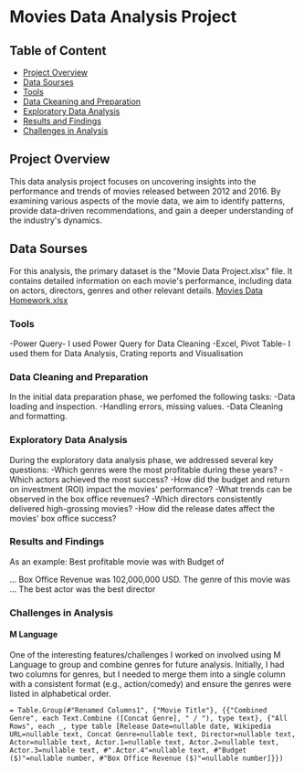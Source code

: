# Movies Data Analysis Project

## Table of Content
 - [Project Overview](#project-overview)
 - [Data Sourses](#data-sourses)
 - [Tools](#tools)
 - [Data Ckeaning and Preparation](#data-cleaning-and-preparation)
 - [Exploratory Data Analysis](#exploratory-data-analysis)
 - [Results and Findings](#results-and-findings)
 - [Challenges in Analysis](#challenges-in-analysis)

## Project Overview

This data analysis project focuses on uncovering insights into the performance and trends of movies released between 2012 and 2016. By examining various aspects of the movie data, we aim to identify patterns, provide data-driven recommendations, and gain a deeper understanding of the industry's dynamics.

## Data Sourses
For this analysis, the primary dataset is the "Movie Data Project.xlsx" file. It contains detailed information on each movie's performance, including data on actors, directors, genres and other relevant details.
[Movies Data Homework.xlsx](https://github.com/user-attachments/files/16415758/Movies.Data.Homework.xlsx)

### Tools
-Power Query- I used Power Query for Data Cleaning
-Excel, Pivot Table- I used them for Data Analysis, Crating reports and Visualisation

### Data Cleaning and Preparation
In the initial data preparation phase, we perfomed the following tasks:
-Data loading and inspection.
-Handling errors, missing values.
-Data Cleaning and formatting.

### Exploratory Data Analysis
During the exploratory data analysis phase, we addressed several key questions:
-Which genres were the most profitable during these years?
-Which actors achieved the most success?
-How did the budget and return on investment (ROI) impact the movies' performance?
-What trends can be observed in the box office revenues?
-Which directors consistently delivered high-grossing movies?
-How did the release dates affect the movies' box office success?

### Results and Findings

As an example:
Best profitable movie was with Budget of


... Box Office Revenue was 102,000,000 USD. The genre of this movie was ...
The best actor was
the best director 

### Challenges in Analysis
#### M Language
One of the interesting features/challenges I worked on involved using M Language to group and combine genres for future analysis. Initially, I had two columns for genres, but I needed to merge them into a single column with a consistent format (e.g., action/comedy) and ensure the genres were listed in alphabetical order.

```= Table.Group(#"Renamed Columns1", {"Movie Title"}, {{"Combined Genre", each Text.Combine ([Concat Genre], " / "), type text}, {"All Rows", each _, type table [Release Date=nullable date, Wikipedia URL=nullable text, Concat Genre=nullable text, Director=nullable text, Actor=nullable text, Actor.1=nullable text, Actor.2=nullable text, Actor.3=nullable text, #".Actor.4"=nullable text, #"Budget ($)"=nullable number, #"Box Office Revenue ($)"=nullable number]}})```
